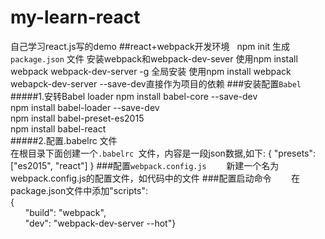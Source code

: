 # my-learn-react
自己学习react.js写的demo
##react+webpack开发环境
    npm init 生成 `package.json` 文件
    安装webpack和webpack-dev-sever
        使用npm install webpack webpack-dev-server -g 全局安装
        使用npm install webpack webapck-dev-server --save-dev直接作为项目的依赖
###安装配置`Babel`
#####1.安转Babel loader
            npm install babel-core --save-dev<br>
            npm install babel-loader --save-dev<br>
            npm install babel-preset-es2015<br>
            npm install babel-react<br>
#####2.配置.babelrc 文件<br>
            在根目录下面创建一个`.babelrc `文件，内容是一段json数据,如下: { "presets": ["es2015", "react"] }
###配置`webpack.config.js`
        新建一个名为webpack.config.js的配置文件，如代码中的文件
###配置启动命令
        在package.json文件中添加"scripts":<br> 
        {<br>
        "build": "webpack",<br>
        "dev": "webpack-dev-server --hot"}
